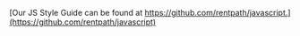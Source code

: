 [Our JS Style Guide can be found at https://github.com/rentpath/javascript.](https://github.com/rentpath/javascript)

